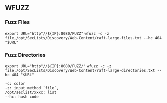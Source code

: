 ## WFUZZ

### Fuzz Files
`export URL="http"//${IP}:8080/FUZZ"`
`wfuzz -c -z file,/opt/SecLists/Discovery/Web-Content/raft-large-files.txt --hc 404 "$URL"`


### Fuzz Directories
`export URL="http"//${IP}:8080/FUZZ/"`
`wfuzz -c -z file,/opt/SecLists/Discovery/Web-Content/raft-large-directories.txt --hc 404 "$URL"`


```
-c: color
-z: input method `file`,
/opt/seclist/xxxx: list
--hc: hush code
```
